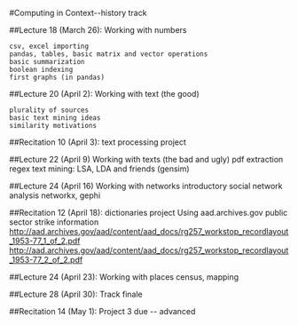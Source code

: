 #Computing in Context--history track



##Lecture 18 (March 26): Working with  numbers

	csv, excel importing
	pandas, tables, basic matrix and vector operations
	basic summarization
	boolean indexing
	first graphs (in pandas)


##Lecture 20 (April 2): Working with text (the good)

	plurality of sources
	basic text mining ideas
	similarity motivations

##Recitation 10 (April 3): text processing project

##Lecture 22 (April 9) Working with texts (the bad and ugly)
	pdf extraction
	regex
	text mining: LSA, LDA and friends (gensim)

##Lecture 24 (April 16) Working with networks
	introductory social network analysis
	networkx, gephi

##Recitation 12 (April 18): dictionaries project
	Using aad.archives.gov public sector strike information
	http://aad.archives.gov/aad/content/aad_docs/rg257_workstop_recordlayout_1953-77_1_of_2.pdf
	http://aad.archives.gov/aad/content/aad_docs/rg257_workstop_recordlayout_1953-77_2_of_2.pdf

##Lecture 24 (April 23): Working with places
	census, mapping
  
##Lecture 28 (April 30): Track finale

##Recitation 14 (May 1): Project 3 due -- advanced

